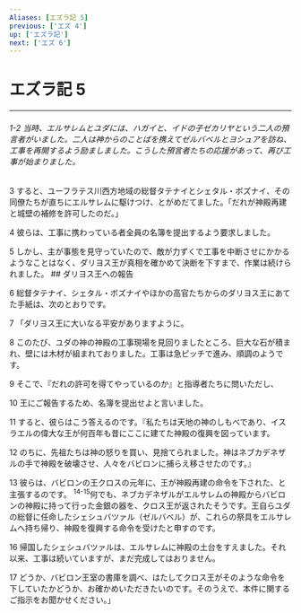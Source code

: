 ```yaml
---
Aliases: [エズラ記 5]
previous: ['エズ 4']
up: ['エズラ記']
next: ['エズ 6']
---
```

# エズラ記 5

***
###### 1-2 当時、エルサレムとユダには、ハガイと、イドの子ゼカリヤという二人の預言者がいました。二人は神からのことばを携えてゼルバベルとヨシュアを訪ね、工事を再開するよう励ましました。こうした預言者たちの応援があって、再び工事が始まりました。 



3 
すると、ユーフラテス川西方地域の総督タテナイとシェタル・ボズナイ、その同僚たちが直ちにエルサレムに駆けつけ、とがめだてました。「だれが神殿再建と城壁の補修を許可したのだ。」 



4 
彼らは、工事に携わっている者全員の名簿を提出するよう要求しました。 



5 
しかし、主が事態を見守っていたので、敵が力ずくで工事を中断させにかかるようなことはなく、ダリヨス王が真相を確かめて決断を下すまで、作業は続けられました。 ## ダリヨス王への報告 



6 
総督タテナイ、シェタル・ボズナイやほかの高官たちからのダリヨス王にあてた手紙は、次のとおりです。 



7 
「ダリヨス王に大いなる平安がありますように。 



8 
このたび、ユダの神の神殿の工事現場を見回りましたところ、巨大な石が積まれ、壁には木材が組まれておりました。工事は急ピッチで進み、順調のようです。 



9 
そこで、『だれの許可を得てやっているのか』と指導者たちに問いただし、 



10 
王にご報告するため、名簿を提出せよと言いました。 



11 
すると、彼らはこう答えるのです。『私たちは天地の神のしもべであり、イスラエルの偉大な王が何百年も昔にここに建てた神殿の復興を図っています。 



12 
のちに、先祖たちは神の怒りを買い、見捨てられました。神はネブカデネザルの手で神殿を破壊させ、人々をバビロンに捕らえ移させたのです。』 



13 
彼らは、バビロンの王クロスの元年に、王が神殿再建の命令を下された、と主張するのです。 <sup class="versenum">14-15</sup>何でも、ネブカデネザルがエルサレムの神殿からバビロンの神殿に持って行った金銀の器を、クロス王が返されたそうです。王自らユダの総督に任命したシェシュバツァル（ゼルバベル）が、これらの祭具をエルサレムへ持ち帰り、神殿を復興する命令を受けたと申すのです。 



16 
帰国したシェシュバツァルは、エルサレムに神殿の土台をすえました。それ以来、工事は続いていますが、まだ完成してはおりません。 



17 
どうか、バビロン王室の書庫を調べ、はたしてクロス王がそのような命令を下していたかどうか、お確かめいただきたいのです。そのうえで、本件に関するご指示をお聞かせください。」
